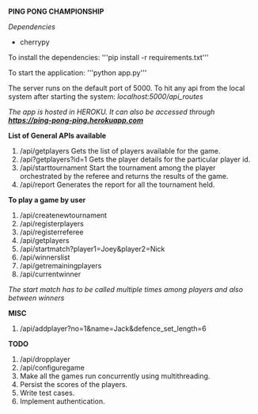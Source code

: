 **PING PONG CHAMPIONSHIP**

*Dependencies*
- cherrypy

To install the dependencies:
'''pip install -r requirements.txt'''

To start the application:
'''python app.py'''

The server runs on the default port of 5000.
To hit any api from the local system after starting the system:
*localhost:5000/api_routes*

*The app is hosted in HEROKU. It can also be accessed
through **https://ping-pong-ping.herokuapp.com***

**List of General APIs available**
1. /api/getplayers
Gets the list of players available for the game.
2. /api?getplayers?id=1
Gets the player details for the particular player id.
3. /api/starttournament
Start the tournament among the player orchestrated by the referee and returns
the results of the game.
4. /api/report
Generates the report for all the tournament held.

**To play a game by user**
1. /api/createnewtournament
2. /api/registerplayers
3. /api/registerreferee
4. /api/getplayers
5. /api/startmatch?player1=Joey&player2=Nick
6. /api/winnerslist
7. /api/getremainingplayers
8. /api/currentwinner

*The start match has to be called multiple times among
players and also between winners*

**MISC**
1. /api/addplayer?no=1&name=Jack&defence_set_length=6

**TODO**
1. /api/dropplayer
2. /api/configuregame
3. Make all the games run concurrently using multithreading.
4. Persist the scores of the players.
5. Write test cases.
6. Implement authentication.




